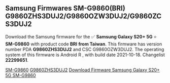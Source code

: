 <h2>Samsung Firmwares SM-G9860(BRI) G9860ZHS3DUJ2/G9860OZW3DUJ2/G9860ZCS3DUJ2</h2>
Download the Samsung firmware for the ✅ <strong>Samsung Galaxy S20+ 5G </strong> ⭐ <strong>SM-G9860</strong> with product code <strong>BRI</strong> <strong> from Taiwan</strong>. This firmware has version number PDA <strong>G9860ZHS3DUJ2</strong> and CSC G9860OZW3DUJ2. The operating system of this firmware is Android R , with build date 2021-10-18. Changelist <strong>22299651</strong>.


[SM-G9860](https://samfirm.shop/samsung/model/SM-G9860)
[G9860ZHS3DUJ2](https://samfirm.shop/samsung/pda/G9860ZHS3DUJ2)
[Download Firmware Samsung Galaxy S20+ 5G SM-G9860](https://samfirm.shop/samsung/firmware/465878)
